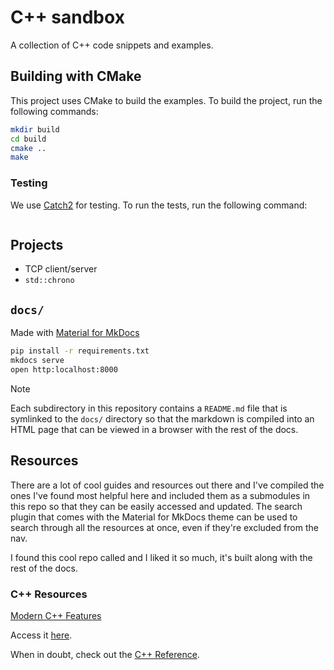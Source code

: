 # C++ sandbox

A collection of C++ code snippets and examples.

## Building with CMake

This project uses CMake to build the examples. To build the project, run the
following commands:

```sh
mkdir build
cd build
cmake ..
make
```

### Testing

We use [Catch2](https://github.com/catchorg/Catch2) for testing. To run the
tests, run the following command:

```sh

```

## Projects

- TCP client/server
- `std::chrono`

## `docs/`

Made with [Material for MkDocs](https://squidfunk.github.io/mkdocs-material/)

```sh
pip install -r requirements.txt
mkdocs serve
open http:localhost:8000
```

> [!NOTE]
> Each subdirectory in this repository contains a `README.md` file that is
> symlinked to the `docs/` directory so that the markdown is compiled into
> an HTML page that can be viewed in a browser with the rest of the docs.

## Resources

There are a lot of cool guides and resources out there and I've compiled
the ones I've found most helpful here and included them as a submodules
in this repo so that they can be easily accessed and updated. The search
plugin that comes with the Material for MkDocs theme can be used to search
through all the resources at once, even if they're excluded from the nav.

I found this cool repo called
and I liked it so much, it's
built along with the rest of the docs.

### C++ Resources

[Modern C++ Features](https://github.com/AnthonyCalandra/modern-cpp-features)

Access it [here](resources/modern-cpp-features/README.md).

When in doubt, check out the [C++ Reference](https://en.cppreference.com/w/).
